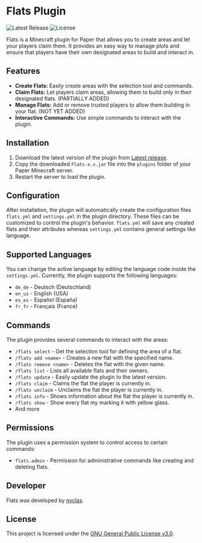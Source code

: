 # Flats Plugin

![Latest Release](https://img.shields.io/github/v/release/nvclas/Flats)
![License](https://img.shields.io/github/license/nvclas/Flats)

Flats is a Minecraft plugin for Paper that allows you to create areas and let your players claim them. It provides an
easy way to manage plots and ensure that players have their own designated areas to build and interact in.

## Features

- **Create Flats:** Easily create areas with the selection tool and commands.
- **Claim Flats:** Let players claim areas, allowing them to build only in their designated flats. (PARTIALLY ADDED)
- **Manage Flats:** Add or remove trusted players to allow them building in your flat. (NOT YET ADDED)
- **Interactive Commands:** Use simple commands to interact with the plugin.

## Installation

1. Download the latest version of the plugin from [Latest release](https://github.com/nvclas/Flats/releases/latest).
2. Copy the downloaded `Flats-x.x.jar` file into the `plugins` folder of your Paper Minecraft server.
3. Restart the server to load the plugin.

## Configuration

After installation, the plugin will automatically create the configuration files `flats.yml` and `settings.yml` in the
plugin directory. These files can be customized to control the plugin's behavior. `flats.yml` will save any created
flats and their attributes whereas `settings.yml` contains general settings like language.

## Supported Languages

You can change the active language by editing the language code inside the `settings.yml`.
Currently, the plugin supports the following languages:

- `de_de` - Deutsch (Deutschland)
- `en_us` - English (USA)
- `es_es` - Español (España)
- `fr_fr` - Français (France)

## Commands

The plugin provides several commands to interact with the areas:

- `/flats select` - Get the selection tool for defining the area of a flat.
- `/flats add <name>` - Creates a new flat with the specified name.
- `/flats remove <name>` - Deletes the flat with the given name.
- `/flats list` - Lists all available flats and their owners.
- `/flats update` - Easily update the plugin to the latest version.
- `/flats claim` - Claims the flat the player is currently in.
- `/flats unclaim` - Unclaims the flat the player is currently in.
- `/flats info` - Shows information about the flat the player is currently in.
- `/flats show` - Show every flat my marking it with yellow glass.
- And more

## Permissions

The plugin uses a permission system to control access to certain commands:

- `flats.admin` - Permission for administrative commands like creating and deleting flats.

## Developer

Flats was developed by [nvclas](https://github.com/nvclas).

## License

This project is licensed under the [GNU General Public License v3.0](https://github.com/nvclas/Flats/blob/main/LICENSE).
